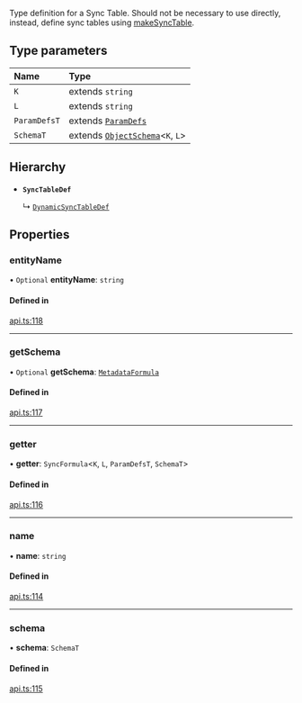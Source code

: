 Type definition for a Sync Table. Should not be necessary to use directly,
instead, define sync tables using [makeSyncTable](../functions/makeSyncTable.md).

## Type parameters

| Name | Type |
| :------ | :------ |
| `K` | extends `string` |
| `L` | extends `string` |
| `ParamDefsT` | extends [`ParamDefs`](../types/ParamDefs.md) |
| `SchemaT` | extends [`ObjectSchema`](ObjectSchema.md)<`K`, `L`\> |

## Hierarchy

- **`SyncTableDef`**

  ↳ [`DynamicSyncTableDef`](DynamicSyncTableDef.md)

## Properties

### entityName

• `Optional` **entityName**: `string`

#### Defined in

[api.ts:118](https://github.com/coda/packs-sdk/blob/main/api.ts#L118)

___

### getSchema

• `Optional` **getSchema**: [`MetadataFormula`](../types/MetadataFormula.md)

#### Defined in

[api.ts:117](https://github.com/coda/packs-sdk/blob/main/api.ts#L117)

___

### getter

• **getter**: `SyncFormula`<`K`, `L`, `ParamDefsT`, `SchemaT`\>

#### Defined in

[api.ts:116](https://github.com/coda/packs-sdk/blob/main/api.ts#L116)

___

### name

• **name**: `string`

#### Defined in

[api.ts:114](https://github.com/coda/packs-sdk/blob/main/api.ts#L114)

___

### schema

• **schema**: `SchemaT`

#### Defined in

[api.ts:115](https://github.com/coda/packs-sdk/blob/main/api.ts#L115)
